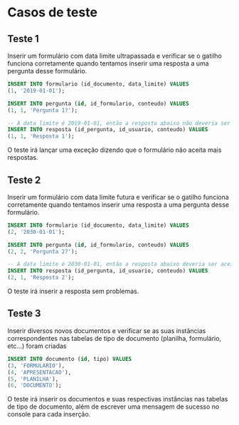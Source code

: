 # Casos de teste

## Teste 1

Inserir um formulário com data limite ultrapassada e verificar se o gatilho
funciona corretamente quando tentamos inserir uma resposta a uma pergunta desse
formulário.

```sql
INSERT INTO formulario (id_documento, data_limite) VALUES
(1, '2019-01-01');

INSERT INTO pergunta (id, id_formulario, conteudo) VALUES
(1, 1, 'Pergunta 1?');

-- A data limite é 2019-01-01, então a resposta abaixo não deveria ser aceita
INSERT INTO resposta (id_pergunta, id_usuario, conteudo) VALUES
(1, 1, 'Resposta 1');
```

O teste irá lançar uma exceção dizendo que o formulário não aceita mais respostas.

## Teste 2

Inserir um formulário com data limite futura e verificar se o gatilho funciona
corretamente quando tentamos inserir uma resposta a uma pergunta desse formulário.

```sql
INSERT INTO formulario (id_documento, data_limite) VALUES
(2, '2030-01-01');

INSERT INTO pergunta (id, id_formulario, conteudo) VALUES
(2, 2, 'Pergunta 2?');

-- A data limite é 2030-01-01, então a resposta abaixo deveria ser aceita
INSERT INTO resposta (id_pergunta, id_usuario, conteudo) VALUES
(2, 1, 'Resposta 2');
```

O teste irá inserir a resposta sem problemas.

## Teste 3

Inserir diversos novos documentos e verificar se as suas instâncias correspondentes
nas tabelas de tipo de documento (planilha, formulário, etc...) foram criadas

```sql
INSERT INTO documento (id, tipo) VALUES
(3, 'FORMULARIO'),
(4, 'APRESENTACAO'),
(5, 'PLANILHA'),
(6, 'DOCUMENTO');
```

O teste irá inserir os documentos e suas respectivas instâncias nas tabelas de
tipo de documento, além de escrever uma mensagem de sucesso no console para cada
inserção.
